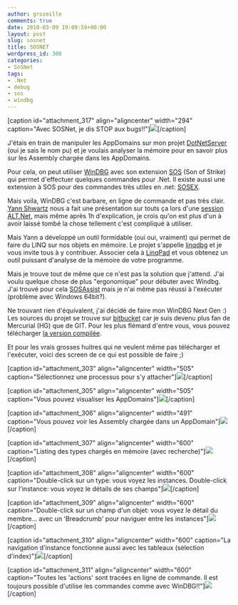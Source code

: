 ```yaml
---
author: grozeille
comments: true
date: 2010-03-09 19:09:59+00:00
layout: post
slug: sosnet
title: SOSNET
wordpress_id: 300
categories:
- SoSNet
tags:
- .Net
- debug
- sos
- windbg
---
```


[caption id="attachment_317" align="aligncenter" width="294" caption="Avec SOSNet, je dis STOP aux bugs!!"][![](http://grozeille.files.wordpress.com/2010/03/804434194_896aa4ef90.jpg?w=294)](http://grozeille.files.wordpress.com/2010/03/804434194_896aa4ef90.jpg)[/caption]

J'étais en train de manipuler les AppDomains sur mon projet [DotNetServer ](http://bitbucket.org/grozeille/dotnetserver/)(oui je sais le nom pu) et je voulais analyser la mémoire pour en savoir plus sur les Assembly chargée dans les AppDomains.

Pour cela, on peut utiliser [WinDBG](http://en.wikipedia.org/wiki/WinDbg) avec son extension [SOS](http://msdn.microsoft.com/en-us/library/bb190764(VS.80).aspx) (Son of Strike) qui permet d'effectuer quelques commandes pour .Net. Il existe aussi une extension à SOS pour des commandes très utiles en .net: [SOSEX](http://www.stevestechspot.com/SOSEXANewDebuggingExtensionForManagedCode.aspx).

Mais voila, WinDBG c'est barbare, en ligne de commande et pas très clair.
[Yann Shwartz](https://twitter.com/abolibibelot) nous a fait une présentation sur touts ça lors d'une [session ALT.Net](http://www.altnetfr.org/2009/07/16/altnet-paris-16-deboguer-dans-la-joie-avec-windbg-par-yann-schwartz/), mais même après 1h d'explication, je crois qu'on est plus d'un à avoir laissé tombé la chose tellement c'est compliqué à utiliser.

Mais Yann a développé un outil formidable (oui oui, vraiment) qui permet de faire du LINQ sur nos objets en mémoire. Le projet s'appelle [linqdbg](http://code.google.com/p/linqdbg/source/checkout) et je vous invite tous à y contribuer. Associer cela à [LinqPad](http://www.linqpad.net/) et vous obtenez un outil puissant d'analyse de la mémoire de votre programme.

Mais je trouve tout de même que ce n'est pas la solution que j'attend. J'ai voulu quelque chose de plus "ergonomique" pour débuter avec Windbg.
J'ai trouvé pour cela [SOSAssist](http://www.thinktecture.com/SOSAssist) mais je n'ai même pas réussi à l'exécuter (problème avec Windows 64bit?).

Ne trouvant rien d'équivalent, j'ai décidé de faire mon WinDBG Next Gen :)
Les sources du projet se trouve sur [bitbucket](http://bitbucket.org/grozeille/sosnet/src/) car je suis devenu plus fan de Mercurial (HG) que de GIT.
Pour les plus flémard d'entre vous, vous pouvez télécharger [la version compilée](http://bitbucket.org/grozeille/sosnet/downloads/SOS.Net.zip).

Et pour les vrais grosses huitres qui ne veulent même pas télécharger et l'exécuter, voici des screen de ce qui est possible de faire ;)

[caption id="attachment_303" align="aligncenter" width="505" caption="Sélectionnez une processus pour s'y attacher"][![](http://grozeille.files.wordpress.com/2010/03/sos4net_01.png)](http://grozeille.files.wordpress.com/2010/03/sos4net_01.png)[/caption]

[caption id="attachment_305" align="aligncenter" width="505" caption="Vous pouvez visualiser les AppDomains"][![](http://grozeille.files.wordpress.com/2010/03/sos4net_02.png)](http://grozeille.files.wordpress.com/2010/03/sos4net_02.png)[/caption]

[caption id="attachment_306" align="aligncenter" width="491" caption="Vous pouvez voir les Assembly chargée dans un AppDomain"][![](http://grozeille.files.wordpress.com/2010/03/sos4net_03.png)](http://grozeille.files.wordpress.com/2010/03/sos4net_03.png)[/caption]

[caption id="attachment_307" align="aligncenter" width="600" caption="Listing des types chargés en mémoire (avec recherche)"][![](http://grozeille.files.wordpress.com/2010/03/sos4net_04.png)](http://grozeille.files.wordpress.com/2010/03/sos4net_04.png)[/caption]

[caption id="attachment_308" align="aligncenter" width="600" caption="Double-click sur un type: vous voyez les instances. Double-click sur l'instance: vous voyez le détails de ses champs"][![](http://grozeille.files.wordpress.com/2010/03/sos4net_05.png)](http://grozeille.files.wordpress.com/2010/03/sos4net_05.png)[/caption]

[caption id="attachment_309" align="aligncenter" width="600" caption="Double-click sur un champ d'un objet: vous voyez le détail du membre... avec un 'Breadcrumb' pour naviguer entre les instances"][![](http://grozeille.files.wordpress.com/2010/03/sos4net_06.png)](http://grozeille.files.wordpress.com/2010/03/sos4net_06.png)[/caption]

[caption id="attachment_310" align="aligncenter" width="600" caption="La navigation d'instance fonctionne aussi avec les tableaux (sélection d'index)"][![](http://grozeille.files.wordpress.com/2010/03/sos4net_07.png)](http://grozeille.files.wordpress.com/2010/03/sos4net_07.png)[/caption]

[caption id="attachment_311" align="aligncenter" width="600" caption="Toutes les 'actions' sont tracées en ligne de commande. Il est toujours possible d'utilise les commandes comme avec WinDBG!!"][![](http://grozeille.files.wordpress.com/2010/03/sos4net_08.png)](http://grozeille.files.wordpress.com/2010/03/sos4net_08.png)[/caption]
